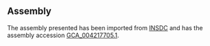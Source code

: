 
Assembly
--------

The assembly presented has been imported from 
[INSDC](http://www.insdc.org) and has the assembly accession
[GCA\_004217705.1](http://www.ebi.ac.uk/ena/data/view/GCA_004217705.1).

